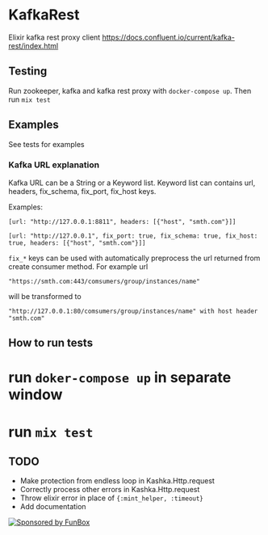 # KafkaRest

Elixir kafka rest proxy client https://docs.confluent.io/current/kafka-rest/index.html

## Testing

Run zookeeper, kafka and kafka rest proxy with `docker-compose up`. Then run `mix test`

## Examples

See tests for examples

### Kafka URL explanation

Kafka URL can be a String or a Keyword list. Keyword list can contains url, headers, fix_schema, fix_port, fix_host keys.

Examples:

```
[url: "http://127.0.0.1:8811", headers: [{"host", "smth.com"}]]

[url: "http://127.0.0.1", fix_port: true, fix_schema: true, fix_host: true, headers: [{"host", "smth.com"}]]
```

`fix_*` keys can be used with automatically preprocess the url returned from create consumer method. For example url

```
"https://smth.com:443/comsumers/group/instances/name"
```

will be transformed to
```
"http://127.0.0.1:80/comsumers/group/instances/name" with host header "smth.com"
```

## How to run tests

# run `doker-compose up` in separate window
# run `mix test`

## TODO

* Make protection from endless loop in Kashka.Http.request
* Correctly process other errors in Kashka.Http.request
* Throw elixir error in place of `{:mint_helper, :timeout}`
* Add documentation

[![Sponsored by FunBox](https://funbox.ru/badges/sponsored_by_funbox_compact.svg)](https://funbox.ru)
